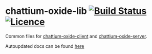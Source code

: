 # chattium-oxide-lib [![Build Status](https://travis-ci.org/nabijaczleweli/chattium-oxide-lib.svg?branch=master)](https://travis-ci.org/nabijaczleweli/chattium-oxide-lib) [![Licence](https://img.shields.io/badge/license-MIT-blue.svg?style=flat)](LICENSE)
Common files for [chattium-oxide-client](https://github.com/nabijaczleweli/chattium-oxide-client) and [chattium-oxide-server](https://github.com/nabijaczleweli/chattium-oxide-server).

Autoupdated docs can be found [here](https://cdn.rawgit.com/nabijaczleweli/chattium-oxide-lib/doc/chattium_oxide_lib/index.html)
